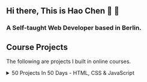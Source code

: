 ## Hi there, This is Hao Chen 👋 👋
### A Self-taught Web Developer based in Berlin.


## Course Projects
The following are projects I built in online courses.
<details>
  <summary>50 Projects In 50 Days - HTML, CSS & JavaScript</summary>
   <br /> 
  
  Course Link: [50 Projects In 50 Days](https://www.udemy.com/course/50-projects-50-days/)
   <br /> 
  
|# | Project  | Live Demo      |
|--| -------- | -------------- |
|01| [Expanding Cards](https://github.com/mmkrty/50-expanding-card) | [Live](https://mmkrty.github.io/50-expanding-card/) |
|02| [Progress Steps](https://github.com/mmkrty/50-progress-steps)  | [Live](https://mmkrty.github.io/50-progress-steps/) |
|03| [Rotating Navigation Animation](https://github.com/mmkrty/50-rotating-navigation) | [Live](https://mmkrty.github.io/50-rotating-navigation/) |
|04| [Hidden Search Widget](https://github.com/mmkrty/50-hidden-search)  | [Live](https://mmkrty.github.io/50-hidden-search/) |
|05| [Blurry Loading](https://github.com/mmkrty/50-blurring-loading)  | [Live](https://mmkrty.github.io/50-blurring-loading/) |
|06| [Scroll Animation](https://github.com/mmkrty/50-scroll-animation)  | [Live](https://mmkrty.github.io/50-scroll-animation/) |
|07| [Split Landing Page](https://github.com/mmkrty/50-split-landing-page)  | [Live](https://mmkrty.github.io/50-split-landing-page/) |  
|08| [Form Wave Animation](https://github.com/mmkrty/50-form-wave-animation)  | [Live](https://mmkrty.github.io/50-form-wave-animation/) |  
|09| [Sound Board](https://github.com/mmkrty/50-sound-board)  | [Live](https://mmkrty.github.io/50-sound-board/) |  
|10| [Dad Jokes](https://github.com/mmkrty/50-dad-jokes)  | [Live](https://mmkrty.github.io/50-dad-jokes/) |  
|11| [Event Keycodes](https://github.com/mmkrty/50-event-keycodes)  | [Live](https://mmkrty.github.io/50-event-keycodes/) |  
|12| [Faq Collapse](https://github.com/mmkrty/50-faq-collapse)  | [Live](https://mmkrty.github.io/50-faq-collapse/) |
|13| [Random Choice Picker](https://github.com/mmkrty/50-random-choice-picker)  | [Live](https://mmkrty.github.io/50-random-choice-picker/) |
|14| [Animated Navigation](https://github.com/mmkrty/50-animated-navigation)  | [Live](https://mmkrty.github.io/50-animated-navigation/) |
|15| [Incrementing Counter](https://github.com/mmkrty/50-incrementing-counter)  | [Live](https://mmkrty.github.io/50-incrementing-counter/) |
|16| [Drink Water](https://github.com/mmkrty/50-drink-water)  | [Live](https://mmkrty.github.io/50-drink-water/) |
|17| [Movie App](https://github.com/mmkrty/50-movie-app)  | [Live](https://mmkrty.github.io/50-movie-app/) |
|18| [Background Slider](https://github.com/mmkrty/50-background-slider)  | [Live](https://mmkrty.github.io/50-background-slider/) |
|19| [Theme Clock](https://github.com/mmkrty/50-theme-clock)  | [Live](https://mmkrty.github.io/50-theme-clock/) |
|20| [Button Ripple Effect](https://github.com/mmkrty/50-button-ripple-effect)  | [Live](https://mmkrty.github.io/50-button-ripple-effect/) |
|21| [Drag and Drop](https://github.com/mmkrty/50-drag-n-drop)  | [Live](https://mmkrty.github.io/50-drag-n-drop/) |
|22| [Drawing App](https://github.com/mmkrty/50-drawing-app)  | [Live](https://mmkrty.github.io/50-drawing-app/) |
|23| [Kinetic Css Loader](https://github.com/mmkrty/50-kinetic-css-loader)  | [Live](https://mmkrty.github.io/50-kinetic-css-loader/) |
|24| [Content Placeholder](https://github.com/mmkrty/50-content-placeholder)  | [Live](https://mmkrty.github.io/50-content-placeholder/) |
|25| [Sticky Navbar](https://github.com/mmkrty/50-sticky-navigation)  | [Live](https://mmkrty.github.io/50-sticky-navigation/) |
|26| [Double Vertical Slider](https://github.com/mmkrty/50-double-vertical-slider)  | [Live](https://mmkrty.github.io/50-double-vertical-slider/) |
|27| [Toast Notification](https://github.com/mmkrty/50-toast-notification)  | [Live](https://mmkrty.github.io/50-toast-notification/) |
|28| [Github Profiles](https://github.com/mmkrty/50-github-profile)  | [Live](https://mmkrty.github.io/50-github-profile/) |
|29| [Double Heart Click](https://github.com/mmkrty/50-double-heart-click)  | [Live](https://mmkrty.github.io/50-double-heart-click/) |
|30| [Auto Text Effect](https://github.com/mmkrty/50-auto-text-effect)  | [Live](https://mmkrty.github.io/50-auto-text-effect/) |
|31| [Password Generator](https://github.com/mmkrty/50-password-generator)  | [Live](https://mmkrty.github.io/50-password-generator/) |
|32| [Good Fast Cheap Checkboxes](https://github.com/mmkrty/50-good-cheap-fast-togglebox)  | [Live](https://mmkrty.github.io/50-good-cheap-fast-togglebox/) |
|33| [Notes App](https://github.com/mmkrty/50-notes-app)  | [Live](https://mmkrty.github.io/50-notes-app/) |
|34| [Animated Countdown](https://github.com/mmkrty/50-animated-countdown)  | [Live](https://mmkrty.github.io/50-animated-countdown/) |
|35| [Image Carousel](https://github.com/mmkrty/50-image-carousel)  | [Live](https://mmkrty.github.io/50-image-carousel/) |
|36| [Hover Board](https://github.com/mmkrty/50-hoverboard)  | [Live](https://mmkrty.github.io/50-hoverboard/) |
|37| [Pokedex](https://github.com/mmkrty/50-pokedex)  | [Live](https://mmkrty.github.io/50-pokedex/) |
|38| [Mobile Tab Navigation](https://github.com/mmkrty/50-mobile-tab-navigation)  | [Live](https://mmkrty.github.io/50-mobile-tab-navigation/) |
|39| [Password Strength Background](https://github.com/mmkrty/50-password-strength-background)  | [Live](https://mmkrty.github.io/50-password-strength-background/) |  
|40| [3D Background Boxes](https://github.com/mmkrty/50-3D-background-boxes)  | [Live](https://mmkrty.github.io/50-3D-background-boxes/) |  
|41| [Verify Account UI](https://github.com/mmkrty/50-verifyaccount-UI)  | [Live](https://mmkrty.github.io/50-verifyaccount-UI/) |  
|42| [Live User Filter](https://github.com/mmkrty/50-live-user-filter)  | [Live](https://mmkrty.github.io/50-live-user-filter/) |  
|43| [Feedback UI Design](https://github.com/mmkrty/50-feedback-UI-design)  | [Live](https://mmkrty.github.io/50-feedback-UI-design/) |  
</details>
<!--
**mmkrty/mmkrty** is a ✨ _special_ ✨ repository because its `README.md` (this file) appears on your GitHub profile.

Here are some ideas to get you started:

- 🔭 I’m currently working on ...
- 🌱 I’m currently learning ...
- 👯 I’m looking to collaborate on ...
- 🤔 I’m looking for help with ...
- 💬 Ask me about ...
- 📫 How to reach me: ...
- 😄 Pronouns: ...
- ⚡ Fun fact: ...
-->
